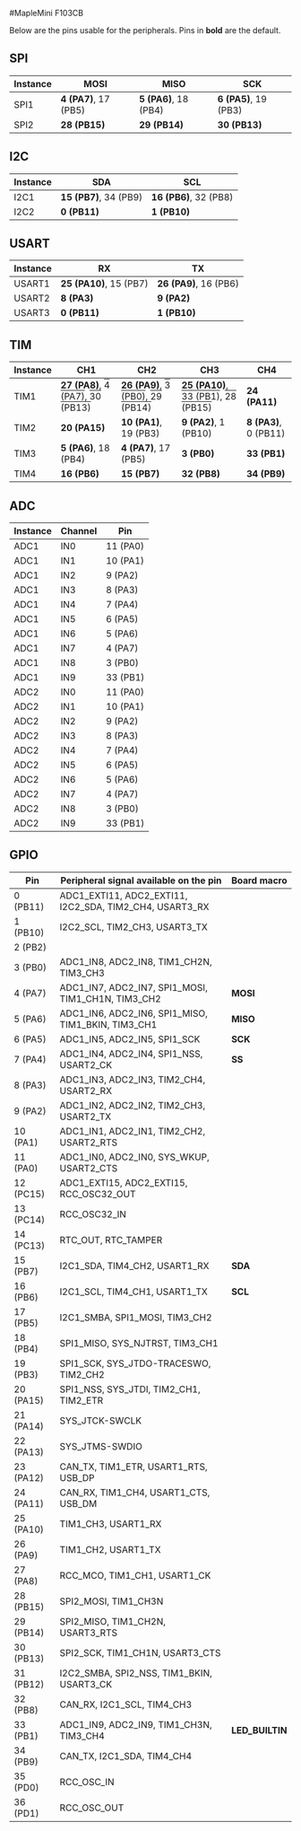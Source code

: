 #MapleMini F103CB

Below are the pins usable for the peripherals. Pins in **bold** are the default.

## SPI

Instance |MOSI|MISO|SCK|
-|-|-|-|
SPI1|**4 (PA7)**, 17 (PB5)|**5 (PA6)**, 18 (PB4)|**6 (PA5)**, 19 (PB3)|
SPI2|**28 (PB15)**|**29 (PB14)**|**30 (PB13)**|

## I2C

Instance |SDA|SCL|
-|-|-|
I2C1|**15 (PB7)**, 34 (PB9)|**16 (PB6)**, 32 (PB8)|
I2C2|**0 (PB11)**|**1 (PB10)**|

## USART

Instance |RX|TX|
-|-|-|
USART1|**25 (PA10)**, 15 (PB7)|**26 (PA9)**, 16 (PB6)|
USART2|**8 (PA3)**|**9 (PA2)**|
USART3|**0 (PB11)**|**1 (PB10)**|

## TIM

Instance |CH1|CH2|CH3|CH4|
-|-|-|-|-|
TIM1|**27 (PA8)**, <span style="text-decoration: overline">4 (PA7)</span>, <span style="text-decoration: overline">30 (PB13)</span>|**26 (PA9)**, <span style="text-decoration: overline">3 (PB0)</span>, <span style="text-decoration: overline">29 (PB14)</span>|**25 (PA10)**, <span style="text-decoration: overline">33 (PB1)</span>, <span style="text-decoration: overline">28 (PB15)</span>|**24 (PA11)**|
TIM2|**20 (PA15)**|**10 (PA1)**, 19 (PB3)|**9 (PA2)**, 1 (PB10)|**8 (PA3)**, 0 (PB11)|
TIM3|**5 (PA6)**, 18 (PB4)|**4 (PA7)**, 17 (PB5)|**3 (PB0)**|**33 (PB1)**|
TIM4|**16 (PB6)**|**15 (PB7)**|**32 (PB8)**|**34 (PB9)**|

## ADC 

Instance | Channel | Pin
-|-|-
ADC1|IN0|11 (PA0)|
ADC1|IN1|10 (PA1)|
ADC1|IN2|9 (PA2)|
ADC1|IN3|8 (PA3)|
ADC1|IN4|7 (PA4)|
ADC1|IN5|6 (PA5)|
ADC1|IN6|5 (PA6)|
ADC1|IN7|4 (PA7)|
ADC1|IN8|3 (PB0)|
ADC1|IN9|33 (PB1)|
ADC2|IN0|11 (PA0)|
ADC2|IN1|10 (PA1)|
ADC2|IN2|9 (PA2)|
ADC2|IN3|8 (PA3)|
ADC2|IN4|7 (PA4)|
ADC2|IN5|6 (PA5)|
ADC2|IN6|5 (PA6)|
ADC2|IN7|4 (PA7)|
ADC2|IN8|3 (PB0)|
ADC2|IN9|33 (PB1)|

## GPIO 

Pin | Peripheral signal available on the pin | Board macro
-|-|-
0 (PB11) |ADC1_EXTI11, ADC2_EXTI11, I2C2_SDA, TIM2_CH4, USART3_RX||
1 (PB10) |I2C2_SCL, TIM2_CH3, USART3_TX||
2 (PB2) |||
3 (PB0) |ADC1_IN8, ADC2_IN8, TIM1_CH2N, TIM3_CH3||
4 (PA7) |ADC1_IN7, ADC2_IN7, SPI1_MOSI, TIM1_CH1N, TIM3_CH2|**MOSI**|
5 (PA6) |ADC1_IN6, ADC2_IN6, SPI1_MISO, TIM1_BKIN, TIM3_CH1|**MISO**|
6 (PA5) |ADC1_IN5, ADC2_IN5, SPI1_SCK|**SCK**|
7 (PA4) |ADC1_IN4, ADC2_IN4, SPI1_NSS, USART2_CK|**SS**|
8 (PA3) |ADC1_IN3, ADC2_IN3, TIM2_CH4, USART2_RX||
9 (PA2) |ADC1_IN2, ADC2_IN2, TIM2_CH3, USART2_TX||
10 (PA1) |ADC1_IN1, ADC2_IN1, TIM2_CH2, USART2_RTS||
11 (PA0) |ADC1_IN0, ADC2_IN0, SYS_WKUP, USART2_CTS||
12 (PC15) |ADC1_EXTI15, ADC2_EXTI15, RCC_OSC32_OUT||
13 (PC14) |RCC_OSC32_IN||
14 (PC13) |RTC_OUT, RTC_TAMPER||
15 (PB7) |I2C1_SDA, TIM4_CH2, USART1_RX|**SDA**|
16 (PB6) |I2C1_SCL, TIM4_CH1, USART1_TX|**SCL**|
17 (PB5) |I2C1_SMBA, SPI1_MOSI, TIM3_CH2||
18 (PB4) |SPI1_MISO, SYS_NJTRST, TIM3_CH1||
19 (PB3) |SPI1_SCK, SYS_JTDO-TRACESWO, TIM2_CH2||
20 (PA15) |SPI1_NSS, SYS_JTDI, TIM2_CH1, TIM2_ETR||
21 (PA14) |SYS_JTCK-SWCLK||
22 (PA13) |SYS_JTMS-SWDIO||
23 (PA12) |CAN_TX, TIM1_ETR, USART1_RTS, USB_DP||
24 (PA11) |CAN_RX, TIM1_CH4, USART1_CTS, USB_DM||
25 (PA10) |TIM1_CH3, USART1_RX||
26 (PA9) |TIM1_CH2, USART1_TX||
27 (PA8) |RCC_MCO, TIM1_CH1, USART1_CK||
28 (PB15) |SPI2_MOSI, TIM1_CH3N||
29 (PB14) |SPI2_MISO, TIM1_CH2N, USART3_RTS||
30 (PB13) |SPI2_SCK, TIM1_CH1N, USART3_CTS||
31 (PB12) |I2C2_SMBA, SPI2_NSS, TIM1_BKIN, USART3_CK||
32 (PB8) |CAN_RX, I2C1_SCL, TIM4_CH3||
33 (PB1) |ADC1_IN9, ADC2_IN9, TIM1_CH3N, TIM3_CH4|**LED_BUILTIN**|
34 (PB9) |CAN_TX, I2C1_SDA, TIM4_CH4||
35 (PD0) |RCC_OSC_IN||
36 (PD1) |RCC_OSC_OUT||
